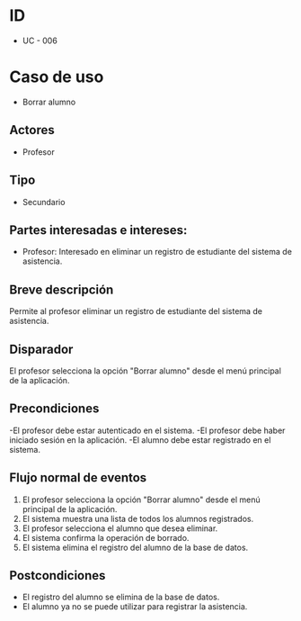 # ID
- UC - 006

# Caso de uso
- Borrar alumno

## Actores
- Profesor
  
## Tipo
- Secundario

## Partes interesadas e intereses:
- Profesor: Interesado en eliminar un registro de estudiante del sistema de asistencia.

## Breve descripción
Permite al profesor eliminar un registro de estudiante del sistema de asistencia.

## Disparador
El profesor selecciona la opción "Borrar alumno" desde el menú principal de la aplicación.

## Precondiciones
-El profesor debe estar autenticado en el sistema.
-El profesor debe haber iniciado sesión en la aplicación.
-El alumno debe estar registrado en el sistema.

## Flujo normal de eventos
1. El profesor selecciona la opción "Borrar alumno" desde el menú principal de la aplicación.
2. El sistema muestra una lista de todos los alumnos registrados.
3. El profesor selecciona el alumno que desea eliminar.
4. El sistema confirma la operación de borrado.
5. El sistema elimina el registro del alumno de la base de datos.

## Postcondiciones
- El registro del alumno se elimina de la base de datos.
- El alumno ya no se puede utilizar para registrar la asistencia.
